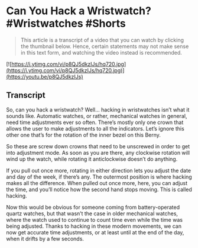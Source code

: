# Can You Hack a Wristwatch? #Wristwatches #Shorts

> This article is a transcript of a video that you can watch by clicking the thumbnail below. Hence, certain statements may not make sense in this text form, and watching the video instead is recommended.

[![https://i.ytimg.com/vi/p8QJ5dkzIJs/hq720.jpg](https://i.ytimg.com/vi/p8QJ5dkzIJs/hq720.jpg)](https://youtu.be/p8QJ5dkzIJs)

## Transcript

So, can you hack a wristwatch? Well... hacking in wristwatches isn’t what it sounds like. Automatic watches, or rather, mechanical watches in general, need time adjustments ever so often. There’s mostly only one crown that allows the user to make adjustments to all the indicators. Let’s ignore this other one that’s for the rotation of the inner bezel on this Berny.

So these are screw down crowns that need to be unscrewed in order to get into adjustment mode. As soon as you are there, any clockwise rotation will wind up the watch, while rotating it anticlockwise doesn’t do anything.

If you pull out once more, rotating in either direction lets you adjust the date and day of the week, if there’s any. The outermost position is where hacking makes all the difference. When pulled out once more, here, you can adjust the time, and you’ll notice how the second hand stops moving. This is called hacking.

Now this would be obvious for someone coming from battery-operated quartz watches, but that wasn’t the case in older mechanical watches, where the watch used to continue to count time even while the time was being adjusted. Thanks to hacking in these modern movements, we can now get accurate time adjustments, or at least until at the end of the day, when it drifts by a few seconds.
